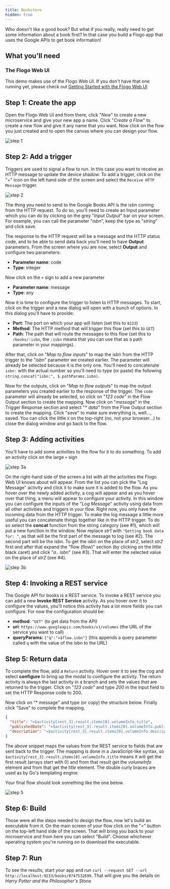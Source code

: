 ```yaml
---
title: Bookstore
hidden: true
---
```


Who doesn't like a good book? But what if you really, really need to get some information about a book first? In that case you build a Flogo app that uses the Google APIs to get book information!

## What you'll need

### The Flogo Web UI

This demo makes use of the Flogo Web UI. If you don't have that one running yet, please check out [Getting Started with the Flogo Web UI](../../getting-started/getting-started-webui/)

## Step 1: Create the app

Open the Flogo Web UI and from there, click "_New_" to create a new microservice and give your new app a name. Click "_Create a Flow_" to create a new flow and give it any name that you want. Now click on the flow you just created and to open the canvas where you can design your flow.

![step 1](../../images/labs/bookstore/step1.png)

## Step 2: Add a trigger

Triggers are used to signal a flow to run. In this case you want to receive an HTTP message to update the device shadow. To add a trigger, click on the "+" icon on the left hand side of the screen and select the `Receive HTTP Message` trigger.

![step 2](../../images/labs/bookstore/step2.png)

The thing you need to send to the Google Books API is the isbn coming from the HTTP request. To do so, you'll need to create an Input parameter which you can do by clicking on the grey "_Input Output_" bar on your screen. For example, you can call the parameter "_isbn_", keep the type as "_string_" and click save.

The response to the HTTP request will be a message and the HTTP status code, and to be able to send data back you'll need to have **Output** parameters. From the screen where you are now, select **Output** and configure two parameters:

* **Parameter name**: code
* **Type**: integer

Now click on the `+` sign to add a new parameter

* **Parameter name**: message
* **Type**: any

Now it is time to configure the trigger to listen to HTTP messages. To start, click on the trigger and a new dialog will open with a bunch of options. In this dialog you'll have to provide:

* **Port**: The port on which your app will listen (set this to `9233`)
* **Method**: The HTTP method that will trigger this flow (set this to `GET`)
* **Path**: The path that will route the messages to this flow (set this to `/books/:isbn`, the `:isbn` means that you can use that as a path parameter in your mappings).

After that, click on "_Map to flow inputs_" to map the isbn from the HTTP trigger to the "_isbn_" parameter we created earlier. The parameter will already be selected because it is the only one. You'll need to concatenate `isbn:` with the actual number so you'll need to type (or paste) the following `string.concat("isbn:", $.pathParams.isbn)`.

Now for the outputs, click on "_Map to flow outputs_" to map the output parameters you created earlier to the response of the trigger. The `code` parameter will already be selected, so click on "_123 code_" in the Flow Output section to create the mapping. Now click on "_message_" in the Trigger Response section and select "_* data_" from the Flow Output section to create the mapping. Click "_save_" to make sure everything is, well…, saved. You can click the little `X` on the top-right (no, not your browser…) to close the dialog window and go back to the flow.

## Step 3: Adding activities

You’ll have to add some activities to the flow for it to do something. To add an activity click on the large `+` sign

![step 3a](../../images/labs/bookstore/step3a.png)

On the right-hand side of the screen a list with all the activities the Flogo Web UI knows about will appear. From the list you can pick the "Log Message" activity and click it to make sure it is added to the flow. As you hover over the newly added activity, a cog will appear and as you hover over that thing, a menu will appear to configure your activity. In this window you can configure the inputs of the "_Log Message_" activity using data from all other activities and triggers in your flow. Right now, you only have the incoming data from the HTTP trigger. To make the log message a little more useful you can concatenate things together like in the HTTP trigger. To do so select the **concat** function from the string category (see #1), which will put a new function in the window. Now replace _str1_ with `"Getting book data for: "`, as that will be the first part of the message to log (see #2). The second part will be the isbn. To get the isbn on the place of _str2_, select _str2_ first and after that expand the "flow (flow)" section (by clicking on the little black caret) and click "_a.. isbn_" (see #3). That will enter the selected value on the place of _str2_ (see #4).

![step 3b](../../images/labs/bookstore/step3b.png)

## Step 4: Invoking a REST service

The Google API for books is a REST service. To invoke a REST service you can add a new **Invoke REST Service** activity. As you hover over it to configure the values, you'll notice this activity has a lot more fields you can configure. For now the configuration should be:

* **method**: `"GET"` (to get data from the API)
* **uri**: `https://www.googleapis.com/books/v1/volumes` (the URL of the service you want to call)
* **queryParams**: `{"q":"=$flow.isbn"}` (this appends a query parameter called `q` with the value of the isbn to the URL)

## Step 5: Return data

To complete the flow, add a `Return` activity. Hover over it to see the cog and select **configure** to bring up the modal to configure the activity. The return activity is always the last activity in a branch and sets the values that are returned to the trigger. Click on "_123 code_" and type _200_ in the input field to set the HTTP Response code to 200.

Now click on "* message" and type (or copy) the structure below. Finally click "Save" to complete the mapping.

```json
{
  "title": "=$activity[rest_3].result.items[0].volumeInfo.title",
  "publishedDate": "=$activity[rest_3].result.items[0].volumeInfo.publishedDate",
  "description": "=$activity[rest_3].result.items[0].volumeInfo.description"
}
```

The above snippet maps the values from the REST service to fields that are sent back to the trigger. The mapping is done in a JavaScript-like syntax, so `$activity[rest_3].result.items[0].volumeInfo.title` means it will get the first result (arrays start with 0) and from that result get the _volumeInfo_ element and from that get the _title_ element. The double curly braces are used as by Go's templating engine.

Your final flow should look something like the one below.

![step 5](../../images/labs/bookstore/step5.png)

## Step 6: Build

Those were all the steps needed to design the flow, now let's build an executable from it. On the main screen of your flow click on the "<" button on the top-left hand side of the screen. That will bring you back to your microservice and from here you can select "Build". Choose whichever operating system you're running on to download the executable.

## Step 7: Run

To see the results, start your app and run `curl --request GET --url http://localhost:9233/books/0747532699`. That will give you the details on _Harry Potter and the Philosopher's Stone_